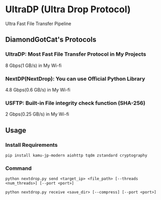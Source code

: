 # UltraDP (Ultra Drop Protocol)
Ultra Fast File Transfer Pipeline 

## DiamondGotCat's Protocols

### UltraDP: Most Fast File Transfer Protocol in My Projects
8 Gbps(1 GB/s) in My Wi-fi

### NextDP(NextDrop): You can use Official Python Library
4.8 Gbps(0.6 GB/s) in My Wi-fi

### USFTP: Built-in File integrity check function (SHA-256)
2 Gbps(0.25 GB/s) in My Wi-fi

## Usage

### Install Requirements

```
pip install kamu-jp-modern aiohttp tqdm zstandard cryptography
```

### Command

```
python nextdrop.py send <target_ip> <file_path> [--threads <num_threads>] [--port <port>]
```

```
python nextdrop.py receive <save_dir> [--compress] [--port <port>]
```
